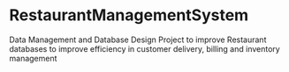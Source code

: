 # RestaurantManagementSystem
Data Management and Database Design Project to improve Restaurant databases to improve efficiency in customer delivery, billing and inventory management
